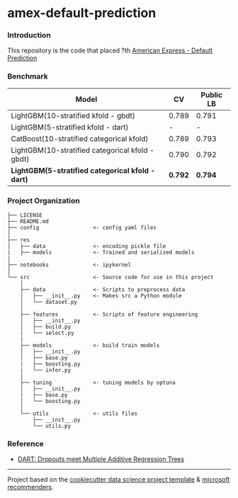 # amex-default-prediction
### Introduction
This repository is the code that placed ?th [American Express - Default Prediction](https://www.kaggle.com/competitions/amex-default-prediction/overview)

### Benchmark
|Model|CV|Public LB|
|-----|--|------|
|LightGBM(10-stratified kfold - gbdt)|0.789|0.791|
|LightGBM(5-stratified kfold - dart)|-|-|
|CatBoost(10-stratified categorical kfold)|0.789|0.793|
|LightGBM(10-stratified categorical kfold - gbdt)|0.790|0.792|
|**LightGBM(5-stratified categorical kfold - dart)**|**0.792**|**0.794**|

### Project Organization
```
├── LICENSE
├── README.md
├── config                 <- config yaml files
│
├── res
|   ├── data               <- encoding pickle file
|   ├── models             <- Trained and serialized models
|
├── notebooks              <- ipykernel
│
└── src                    <- Source code for use in this project
    │
    ├── data               <- Scripts to preprocess data
    |   ├── __init__.py    <- Makes src a Python module
    │   └── dataset.py
    │
    ├── features           <- Scripts of feature engineering
    │   ├── __init__.py
    |   ├── build.py
    |   └── select.py
    |
    ├── models             <- build train models
    │   ├── __init__.py
    |   ├── base.py
    |   ├── boosting.py
    |   └── infer.py
    |
    ├── tuning             <- tuning models by optuna
    │   ├── __init__.py
    |   ├── base.py
    |   └── boosting.py
    │
    └── utils              <- utils files
        ├── __init__.py
        └── utils.py
```

### Reference
+ [DART: Dropouts meet Multiple Additive Regression Trees](https://arxiv.org/abs/1505.01866)
--------
Project based on the [cookiecutter data science project template](https://drivendata.github.io/cookiecutter-data-science/) & [microsoft recommenders](https://github.com/microsoft/recommenders/tree/main/recommenders).
